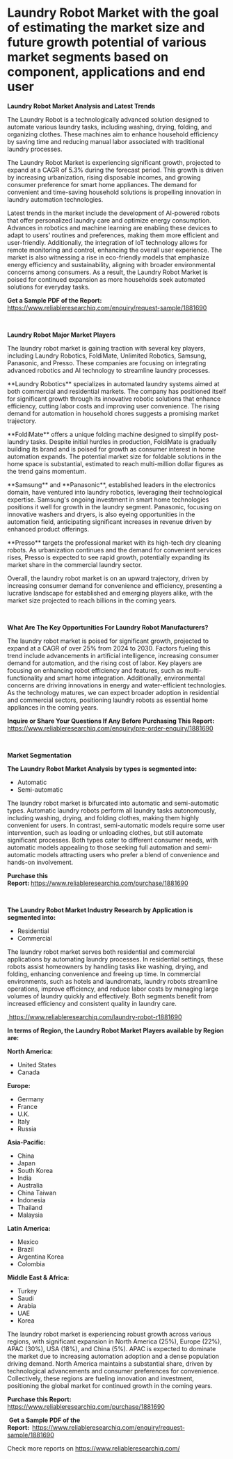 <p><h1>Laundry Robot Market with the goal of estimating the market size and future growth potential of various market segments based on component, applications and end user</h1></p><p><strong>Laundry Robot Market Analysis and Latest Trends</strong></p>
<p><p>The Laundry Robot is a technologically advanced solution designed to automate various laundry tasks, including washing, drying, folding, and organizing clothes. These machines aim to enhance household efficiency by saving time and reducing manual labor associated with traditional laundry processes. </p><p>The Laundry Robot Market is experiencing significant growth, projected to expand at a CAGR of 5.3% during the forecast period. This growth is driven by increasing urbanization, rising disposable incomes, and growing consumer preference for smart home appliances. The demand for convenient and time-saving household solutions is propelling innovation in laundry automation technologies.</p><p>Latest trends in the market include the development of AI-powered robots that offer personalized laundry care and optimize energy consumption. Advances in robotics and machine learning are enabling these devices to adapt to users' routines and preferences, making them more efficient and user-friendly. Additionally, the integration of IoT technology allows for remote monitoring and control, enhancing the overall user experience. The market is also witnessing a rise in eco-friendly models that emphasize energy efficiency and sustainability, aligning with broader environmental concerns among consumers. As a result, the Laundry Robot Market is poised for continued expansion as more households seek automated solutions for everyday tasks.</p></p>
<p><strong>Get a Sample PDF of the Report:&nbsp;</strong> <a href="https://www.reliableresearchiq.com/enquiry/request-sample/1881690?utm_campaign=3513&utm_medium=2&utm_source=Github&utm_content=ia&utm_term=11042025&utm_id=laundry-robot">https://www.reliableresearchiq.com/enquiry/request-sample/1881690</a></p>
<p>&nbsp;</p>
<p><strong>Laundry Robot Major Market Players</strong></p>
<p><p>The laundry robot market is gaining traction with several key players, including Laundry Robotics, FoldiMate, Unlimited Robotics, Samsung, Panasonic, and Presso. These companies are focusing on integrating advanced robotics and AI technology to streamline laundry processes.</p><p>**Laundry Robotics** specializes in automated laundry systems aimed at both commercial and residential markets. The company has positioned itself for significant growth through its innovative robotic solutions that enhance efficiency, cutting labor costs and improving user convenience. The rising demand for automation in household chores suggests a promising market trajectory.</p><p>**FoldiMate** offers a unique folding machine designed to simplify post-laundry tasks. Despite initial hurdles in production, FoldiMate is gradually building its brand and is poised for growth as consumer interest in home automation expands. The potential market size for foldable solutions in the home space is substantial, estimated to reach multi-million dollar figures as the trend gains momentum.</p><p>**Samsung** and **Panasonic**, established leaders in the electronics domain, have ventured into laundry robotics, leveraging their technological expertise. Samsung's ongoing investment in smart home technologies positions it well for growth in the laundry segment. Panasonic, focusing on innovative washers and dryers, is also eyeing opportunities in the automation field, anticipating significant increases in revenue driven by enhanced product offerings.</p><p>**Presso** targets the professional market with its high-tech dry cleaning robots. As urbanization continues and the demand for convenient services rises, Presso is expected to see rapid growth, potentially expanding its market share in the commercial laundry sector.</p><p>Overall, the laundry robot market is on an upward trajectory, driven by increasing consumer demand for convenience and efficiency, presenting a lucrative landscape for established and emerging players alike, with the market size projected to reach billions in the coming years.</p></p>
<p>&nbsp;</p>
<p><strong>What Are The Key Opportunities For Laundry Robot Manufacturers?</strong></p>
<p><p>The laundry robot market is poised for significant growth, projected to expand at a CAGR of over 25% from 2024 to 2030. Factors fueling this trend include advancements in artificial intelligence, increasing consumer demand for automation, and the rising cost of labor. Key players are focusing on enhancing robot efficiency and features, such as multi-functionality and smart home integration. Additionally, environmental concerns are driving innovations in energy and water-efficient technologies. As the technology matures, we can expect broader adoption in residential and commercial sectors, positioning laundry robots as essential home appliances in the coming years.</p></p>
<p><strong>Inquire or Share Your Questions If Any Before Purchasing This Report:</strong> <a href="https://www.reliableresearchiq.com/enquiry/pre-order-enquiry/1881690?utm_campaign=3513&utm_medium=2&utm_source=Github&utm_content=ia&utm_term=11042025&utm_id=laundry-robot">https://www.reliableresearchiq.com/enquiry/pre-order-enquiry/1881690</a></p>
<p>&nbsp;</p>
<p><strong>Market Segmentation</strong></p>
<p><strong>The Laundry Robot Market Analysis by types is segmented into:</strong></p>
<p><ul><li>Automatic</li><li>Semi-automatic</li></ul></p>
<p><p>The laundry robot market is bifurcated into automatic and semi-automatic types. Automatic laundry robots perform all laundry tasks autonomously, including washing, drying, and folding clothes, making them highly convenient for users. In contrast, semi-automatic models require some user intervention, such as loading or unloading clothes, but still automate significant processes. Both types cater to different consumer needs, with automatic models appealing to those seeking full automation and semi-automatic models attracting users who prefer a blend of convenience and hands-on involvement.</p></p>
<p><strong>Purchase this Report:&nbsp;</strong><a href="https://www.reliableresearchiq.com/purchase/1881690?utm_campaign=3513&utm_medium=2&utm_source=Github&utm_content=ia&utm_term=11042025&utm_id=laundry-robot">https://www.reliableresearchiq.com/purchase/1881690</a></p>
<p>&nbsp;</p>
<p><strong>The Laundry Robot Market Industry Research by Application is segmented into:</strong></p>
<p><ul><li>Residential</li><li>Commercial</li></ul></p>
<p><p>The laundry robot market serves both residential and commercial applications by automating laundry processes. In residential settings, these robots assist homeowners by handling tasks like washing, drying, and folding, enhancing convenience and freeing up time. In commercial environments, such as hotels and laundromats, laundry robots streamline operations, improve efficiency, and reduce labor costs by managing large volumes of laundry quickly and effectively. Both segments benefit from increased efficiency and consistent quality in laundry care.</p></p>
<p><a href="https://www.reliableresearchiq.com/laundry-robot-r1881690?utm_campaign=3513&utm_medium=2&utm_source=Github&utm_content=ia&utm_term=11042025&utm_id=laundry-robot">&nbsp;https://www.reliableresearchiq.com/laundry-robot-r1881690</a></p>
<p><strong>In terms of Region, the Laundry Robot Market Players available by Region are:</strong></p>
<p>
    <p> <strong> North America: </strong>
        <ul>
            <li>United States</li>
            <li>Canada</li>
        </ul>
        </p> 
    <p> <strong> Europe: </strong>
        <ul>
            <li>Germany</li>
            <li>France</li>
            <li>U.K.</li>
            <li>Italy</li>
            <li>Russia</li>
        </ul>
        </p> 
    <p> <strong> Asia-Pacific: </strong>
        <ul>
            <li>China</li>
            <li>Japan</li>
            <li>South Korea</li>
            <li>India</li>
            <li>Australia</li>
            <li>China Taiwan</li>
            <li>Indonesia</li>
            <li>Thailand</li>
            <li>Malaysia</li>
        </ul>
        </p> 
    <p> <strong> Latin America: </strong>
        <ul>
            <li>Mexico</li>
            <li>Brazil</li>
            <li>Argentina Korea</li>
            <li>Colombia</li>
        </ul>
        </p> 
    <p> <strong> Middle East & Africa: </strong>
        <ul>
            <li>Turkey</li>
            <li>Saudi</li>
            <li>Arabia</li>
            <li>UAE</li>
            <li>Korea</li>
        </ul>
    </p>
    </p>
<p><p>The laundry robot market is experiencing robust growth across various regions, with significant expansion in North America (25%), Europe (22%), APAC (30%), USA (18%), and China (5%). APAC is expected to dominate the market due to increasing automation adoption and a dense population driving demand. North America maintains a substantial share, driven by technological advancements and consumer preferences for convenience. Collectively, these regions are fueling innovation and investment, positioning the global market for continued growth in the coming years.</p></p>
<p><strong>Purchase this Report: </strong><a href="https://www.reliableresearchiq.com/purchase/1881690?utm_campaign=3513&utm_medium=2&utm_source=Github&utm_content=ia&utm_term=11042025&utm_id=laundry-robot">https://www.reliableresearchiq.com/purchase/1881690</a></p>
<p>&nbsp;<strong>Get a Sample PDF of the Report:&nbsp;&nbsp;</strong><a href="https://www.reliableresearchiq.com/enquiry/request-sample/1881690?utm_campaign=3513&utm_medium=2&utm_source=Github&utm_content=ia&utm_term=11042025&utm_id=laundry-robot">https://www.reliableresearchiq.com/enquiry/request-sample/1881690</a></p>
<p><strong></strong></p>
<p>Check more reports on <a href="https://www.reliableresearchiq.com/?utm_campaign=3513&utm_medium=2&utm_source=Github&utm_content=ia&utm_term=11042025&utm_id=laundry-robot">https://www.reliableresearchiq.com/</a></p>